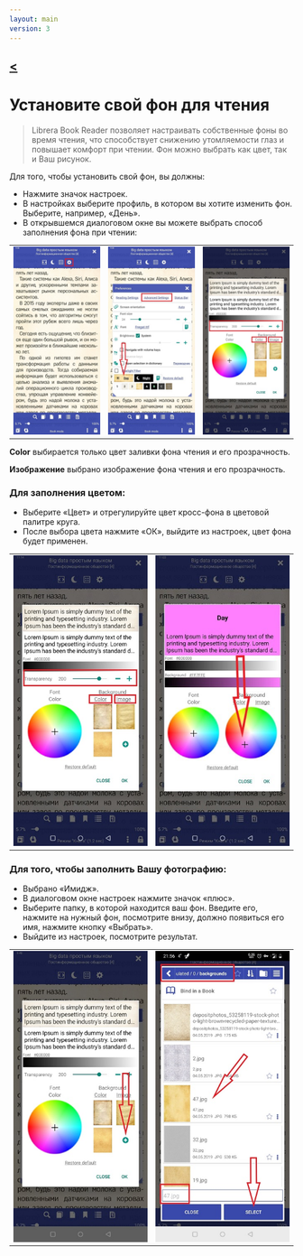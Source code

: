 ```yaml
---
layout: main
version: 3
---
```

[<](/wiki/faq)
---

# Установите свой фон для чтения
> Librera Book Reader позволяет настраивать собственные фоны во время чтения, что способствует снижению утомляемости глаз и повышает комфорт при чтении. Фон можно выбрать как цвет, так и Ваш рисунок.

Для того, чтобы установить свой фон, вы должны:

* Нажмите значок настроек.
* В настройках выберите профиль, в котором вы хотите изменить фон. Выберите, например, «День».
* В открывшемся диалоговом окне вы можете выбрать способ заполнения фона при чтении:

||||
|-|-|-|
|![](1.jpg)|![](2.jpg)|![](3.jpg)|


**Color** выбирается только цвет заливки фона чтения и его прозрачность.

**Изображение** выбрано изображение фона чтения и его прозрачность.

### Для заполнения цветом:
* Выберите «Цвет» и отрегулируйте цвет кросс-фона в цветовой палитре круга.
* После выбора цвета нажмите «ОК», выйдите из настроек, цвет фона будет применен.

|||
|-|-|
|![](3.jpg)|![](5.jpg)|



### Для того, чтобы заполнить Вашу фотографию:
* Выбрано «Имидж».
* В диалоговом окне настроек нажмите значок «плюс».
* Выберите папку, в которой находится ваш фон. Введите его, нажмите на нужный фон, посмотрите внизу, должно появиться его имя, нажмите кнопку «Выбрать».
* Выйдите из настроек, посмотрите результат.

|||
|-|-|
|![](7.jpg)|![](4.jpg)|



